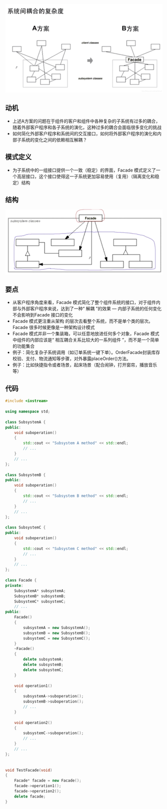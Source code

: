 ![在这里插入图片描述](./pics/%E9%97%A8%E9%9D%A2%E6%A8%A1%E5%BC%8F2.jpeg)

## 动机
* 上述A方案的问题在于组件的客户和组件中各种复杂的子系统有过多的耦合，随着外部客户程序和各子系统的演化，这种过多的耦合会面临很多变化的挑战
* 如何简化外部客户程序和系统间的交互接口，如何将外部客户程序的演化和内部子系统的变化之间的依赖相互解耦？

## 模式定义
* 为子系统中的一组接口提供一个一致（稳定）的界面，Facade 模式定义了一个高层接口，这个接口使得这一子系统更加容易使用（复用）（隔离变化和稳定）结构

## 结构

![在这里插入图片描述](./pics/%E9%97%A8%E9%9D%A2%E6%A8%A1%E5%BC%8F.jpeg)

## 要点
* 从客户程序角度来看，Facade 模式简化了整个组件系统的接口，对于组件内部与外部客户程序来说，达到了一种“ 解耦 ”的效果 — 内部子系统的任何变化不会影响到Facade 接口的变化
* Facade 模式更注重从架构 的层次去看整个系统，而不是单个类的层次。Facade 很多时候更像是一种架构设计模式
* Facade 模式并非一个集装箱，可以任意地放进任何多个对象，Facade 模式中组件的内部应该是“ 相互耦合关系比较大的一系列组件 ”，而不是一个简单的功能集合
* 例子：简化复杂子系统调用（如订单系统一键下单）。OrderFacade封装库存校验、支付、物流通知等步骤，对外暴露placeOrder()方法。
* 例子：比如快捷指令或者场景，起床场景（配合闹钟，打开窗帘，播放音乐等）

## 代码

```cpp
#include <iostream>

using namespace std;

class SubsystemA {
public:
    void suboperation()
    {
        std::cout << "Subsystem A method" << std::endl;
        // ...
    }
    // ...
};

class SubsystemB {
public:
    void suboperation()
    {
        std::cout << "Subsystem B method" << std::endl;
        // ...
    }
    // ...
};

class SubsystemC {
public:
    void suboperation()
    {
        std::cout << "Subsystem C method" << std::endl;
        // ...
    }
    // ...
};

class Facade {
private:
    SubsystemA* subsystemA;
    SubsystemB* subsystemB;
    SubsystemC* subsystemC;
    // ...
public:
    Facade()
    {
        subsystemA = new SubsystemA();
        subsystemB = new SubsystemB();
        subsystemC = new SubsystemC();
    }
    ~Facade()
    {
        delete subsystemA;
        delete subsystemB;
        delete subsystemC;
    }

    void operation1()
    {
        subsystemA->suboperation();
        subsystemB->suboperation();
        // ...
    }

    void operation2()
    {
        subsystemC->suboperation();
        // ...
    }
    // ...
};


void TestFacade(void)
{
    Facade* facade = new Facade();
    facade->operation1();
    facade->operation2();
    delete facade;
}
```